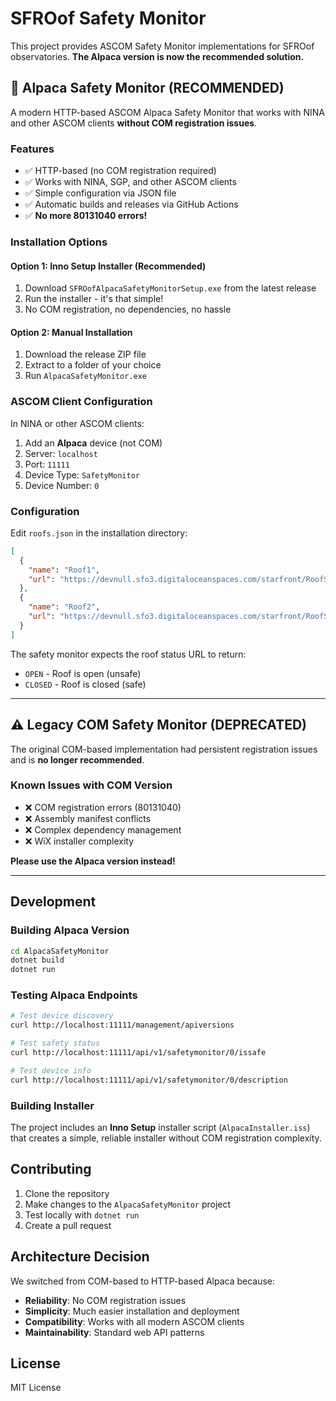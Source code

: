 # SFROof Safety Monitor

This project provides ASCOM Safety Monitor implementations for SFROof observatories. **The Alpaca version is now the recommended solution.**

## 🚀 Alpaca Safety Monitor (RECOMMENDED)

A modern HTTP-based ASCOM Alpaca Safety Monitor that works with NINA and other ASCOM clients **without COM registration issues**.

### Features
- ✅ HTTP-based (no COM registration required)
- ✅ Works with NINA, SGP, and other ASCOM clients
- ✅ Simple configuration via JSON file
- ✅ Automatic builds and releases via GitHub Actions
- ✅ **No more 80131040 errors!**

### Installation Options

#### Option 1: Inno Setup Installer (Recommended)
1. Download `SFROofAlpacaSafetyMonitorSetup.exe` from the latest release
2. Run the installer - it's that simple!
3. No COM registration, no dependencies, no hassle

#### Option 2: Manual Installation
1. Download the release ZIP file
2. Extract to a folder of your choice
3. Run `AlpacaSafetyMonitor.exe`

### ASCOM Client Configuration
In NINA or other ASCOM clients:
1. Add an **Alpaca** device (not COM)
2. Server: `localhost`
3. Port: `11111`  
4. Device Type: `SafetyMonitor`
5. Device Number: `0`

### Configuration
Edit `roofs.json` in the installation directory:
```json
[
  {
    "name": "Roof1",
    "url": "https://devnull.sfo3.digitaloceanspaces.com/starfront/RoofStatusFile_1.txt"
  },
  {
    "name": "Roof2", 
    "url": "https://devnull.sfo3.digitaloceanspaces.com/starfront/RoofStatusFile_2.txt"
  }
]
```

The safety monitor expects the roof status URL to return:
- `OPEN` - Roof is open (unsafe)
- `CLOSED` - Roof is closed (safe)

---

## ⚠️ Legacy COM Safety Monitor (DEPRECATED)

The original COM-based implementation had persistent registration issues and is **no longer recommended**.

### Known Issues with COM Version
- ❌ COM registration errors (80131040)
- ❌ Assembly manifest conflicts  
- ❌ Complex dependency management
- ❌ WiX installer complexity

**Please use the Alpaca version instead!**

---

## Development

### Building Alpaca Version
```bash
cd AlpacaSafetyMonitor
dotnet build
dotnet run
```

### Testing Alpaca Endpoints
```bash
# Test device discovery
curl http://localhost:11111/management/apiversions

# Test safety status
curl http://localhost:11111/api/v1/safetymonitor/0/issafe

# Test device info
curl http://localhost:11111/api/v1/safetymonitor/0/description
```

### Building Installer
The project includes an **Inno Setup** installer script (`AlpacaInstaller.iss`) that creates a simple, reliable installer without COM registration complexity.

## Contributing

1. Clone the repository
2. Make changes to the `AlpacaSafetyMonitor` project  
3. Test locally with `dotnet run`
4. Create a pull request

## Architecture Decision

We switched from COM-based to HTTP-based Alpaca because:
- **Reliability**: No COM registration issues
- **Simplicity**: Much easier installation and deployment
- **Compatibility**: Works with all modern ASCOM clients
- **Maintainability**: Standard web API patterns

## License

MIT License